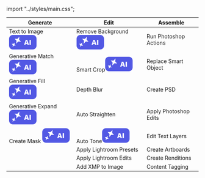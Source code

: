 import "../styles/main.css";

| Generate      | Edit                  | Assemble              |
| ----- | ------------------- | --------------------- |
| <div className="aiImages">Text to Image ![AI](./images/AI_icon.svg)</div>   | <div className="aiImages">Remove Background![AI](./images/AI_icon.svg)</div> | Run Photoshop Actions |
| <div className="aiImages">Generative Match ![AI images](./images/AI_icon.svg)</div>   | <div className="aiImages">Smart Crop![AI images](./images/AI_icon.svg)</div>        | Replace Smart Object  |
| <div className="aiImages">Generative Fill ![AI images](./images/AI_icon.svg)</div>    | Depth Blur                                                                           | Create PSD            |
| <div className="aiImages">Generative Expand  ![AI images](./images/AI_icon.svg)</div> | <div className="aiImages">Auto Straighten</div>   | Apply Photoshop Edits |
| <div className="aiImages">Create Mask ![AI images](./images/AI_icon.svg)</div>                                                                        | <div className="aiImages">Auto Tone![AI images](./images/AI_icon.svg)</div>         | Edit Text Layers      |
|       | Apply Lightroom Presets                                                             | Create Artboards       |
|                                                                                        | Apply Lightroom Edits | Create Renditions |
| | Add XMP to Image                                                                     | Content Tagging                   |
